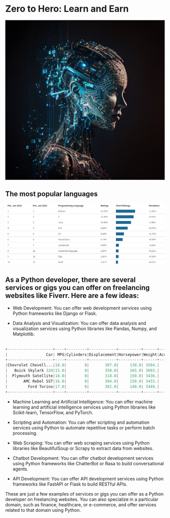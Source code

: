 # Zero to Hero: Learn and Earn


![alt text](/images/AnastasiaR_artificial_intelligence_mind_unisex_against_the_blac_e72fb188-03e5-4301-9647-62712157f098.png "robot women")

## The most popular languages

![alt text](/images/the_most_popular_languages.png "robot women")

## As a Python developer, there are several services or gigs you can offer on freelancing websites like Fiverr. Here are a few ideas:

- Web Development: You can offer web development services using Python frameworks like Django or Flask.

- Data Analysis and Visualization: You can offer data analysis and visualization services using Python libraries like Pandas, Numpy, and Matplotlib.

``` python

+--------------------+----+---------+------------+----------+------+------------+-----+------+
|                 Car| MPG|Cylinders|Displacement|Horsepower|Weight|Acceleration|Model|Origin|
+--------------------+----+---------+------------+----------+------+------------+-----+------+
|Chevrolet Chevell...|18.0|        8|       307.0|     130.0| 3504.|        12.0|   70|    US|
|   Buick Skylark 320|15.0|        8|       350.0|     165.0| 3693.|        11.5|   70|    US|
|  Plymouth Satellite|18.0|        8|       318.0|     150.0| 3436.|        11.0|   70|    US|
|       AMC Rebel SST|16.0|        8|       304.0|     150.0| 3433.|        12.0|   70|    US|
|         Ford Torino|17.0|        8|       302.0|     140.0| 3449.|        10.5|   70|    US|
+--------------------+----+---------+------------+----------+------+------------+-----+------+

```

- Machine Learning and Artificial Intelligence: You can offer machine learning and artificial intelligence services using Python libraries like Scikit-learn, TensorFlow, and PyTorch.

- Scripting and Automation: You can offer scripting and automation services using Python to automate repetitive tasks or perform batch processing.

- Web Scraping: You can offer web scraping services using Python libraries like BeautifulSoup or Scrapy to extract data from websites.

- Chatbot Development: You can offer chatbot development services using Python frameworks like ChatterBot or Rasa to build conversational agents.

- API Development: You can offer API development services using Python frameworks like FastAPI or Flask to build RESTful APIs.

These are just a few examples of services or gigs you can offer as a Python developer on freelancing websites. You can also specialize in a particular domain, such as finance, healthcare, or e-commerce, and offer services related to that domain using Python.


